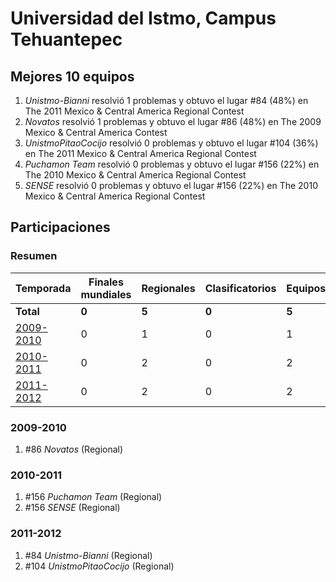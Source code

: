 # Universidad del Istmo, Campus Tehuantepec

## Mejores 10 equipos

1. _Unistmo-Bianni_ resolvió 1 problemas y obtuvo el lugar #84 (48%) en The 2011 Mexico & Central America Regional Contest
1. _Novatos_ resolvió 1 problemas y obtuvo el lugar #86 (48%) en The 2009 Mexico & Central America Contest
1. _UnistmoPitaoCocijo_ resolvió 0 problemas y obtuvo el lugar #104 (36%) en The 2011 Mexico & Central America Regional Contest
1. _Puchamon Team_ resolvió 0 problemas y obtuvo el lugar #156 (22%) en The 2010 Mexico & Central America Regional Contest
1. _SENSE_ resolvió 0 problemas y obtuvo el lugar #156 (22%) en The 2010 Mexico & Central America Regional Contest

## Participaciones

### Resumen

| Temporada | Finales mundiales | Regionales | Clasificatorios | Equipos |
| --- | --- | --- | --- | --- |
| **Total** | **0** | **5** | **0** | **5** |
| [2009-2010](#2009-2010) | 0 | 1 | 0 | 1 |
| [2010-2011](#2010-2011) | 0 | 2 | 0 | 2 |
| [2011-2012](#2011-2012) | 0 | 2 | 0 | 2 |

### 2009-2010

1. #86 _Novatos_ (Regional)

### 2010-2011

1. #156 _Puchamon Team_ (Regional)
1. #156 _SENSE_ (Regional)

### 2011-2012

1. #84 _Unistmo-Bianni_ (Regional)
1. #104 _UnistmoPitaoCocijo_ (Regional)



